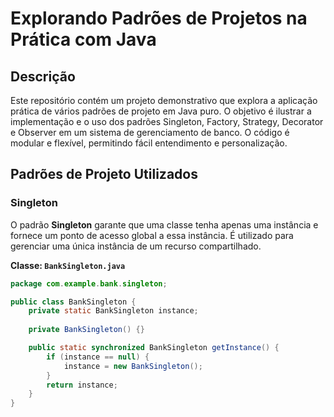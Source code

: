 # Explorando Padrões de Projetos na Prática com Java

## Descrição

Este repositório contém um projeto demonstrativo que explora a aplicação prática de vários padrões de projeto em Java puro. O objetivo é ilustrar a implementação e o uso dos padrões Singleton, Factory, Strategy, Decorator e Observer em um sistema de gerenciamento de banco. O código é modular e flexível, permitindo fácil entendimento e personalização.

## Padrões de Projeto Utilizados

### Singleton

O padrão **Singleton** garante que uma classe tenha apenas uma instância e fornece um ponto de acesso global a essa instância. É utilizado para gerenciar uma única instância de um recurso compartilhado.

**Classe: `BankSingleton.java`**
```java
package com.example.bank.singleton;

public class BankSingleton {
    private static BankSingleton instance;
    
    private BankSingleton() {}

    public static synchronized BankSingleton getInstance() {
        if (instance == null) {
            instance = new BankSingleton();
        }
        return instance;
    }
}

